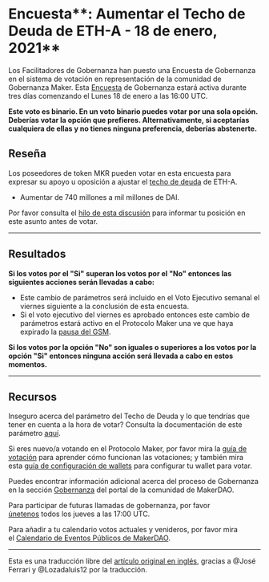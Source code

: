 # Encuesta**: Aumentar el Techo de Deuda de ETH-A - 18 de enero, 2021**

Los Facilitadores de Gobernanza han puesto una Encuesta de Gobernanza en el sistema de votación en representación de la comunidad de Gobernanza Maker. Esta [Encuesta](https://community-development.makerdao.com/en/learn/governance/on-chain-gov/) de Gobernanza estará activa durante tres días comenzando el Lunes 18 de enero a las 16:00 UTC.

**Este voto es binario. En un voto binario puedes votar por una sola opción. Deberías votar la opción que prefieres. Alternativamente, si aceptarías cualquiera de ellas y no tienes ninguna preferencia, deberías abstenerte.**

## **Reseña**

Los poseedores de token MKR pueden votar en esta encuesta para expresar su apoyo u oposición a ajustar el [techo de deuda](https://community-development.makerdao.com/en/learn/governance/param-debt-ceiling/) de ETH-A.

- Aumentar de 740 millones a mil millones de DAI.

Por favor consulta el [hilo de esta discusión](https://forum.makerdao.com/t/signal-request-adjust-eth-a-debt-ceiling-2021-02/5993) para informar tu posición en este asunto antes de votar.

---

## Resultados

**Si los votos por el "Si" superan los votos por el "No" entonces las siguientes acciones serán llevadas a cabo:**

- Este cambio de parámetros será incluido en el Voto Ejecutivo semanal el viernes siguiente a la conclusión de esta encuesta.
- Si el voto ejecutivo del viernes es aprobado entonces este cambio de parámetros estará activo en el Protocolo Maker una ve que haya expirado la [pausa del GSM](https://community-development.makerdao.com/en/learn/governance/param-gsm-pause-delay/).

**Si los votos por la opción "No" son iguales o superiores a los votos por la opción "Si" entonces ninguna acción será llevada a cabo en estos momentos.**

---

## **Recursos**

Inseguro acerca del parámetro del Techo de Deuda y lo que tendrías que tener en cuenta a la hora de votar? Consulta la documentación de este parámetro [aquí](https://community-development.makerdao.com/en/learn/governance/param-debt-ceiling/).

Si eres nuevo/a votando en el Protocolo Maker, por favor mira la [guía de votación](https://community-development.makerdao.com/en/learn/governance/how-voting-works/) para aprender cómo funcionan las votaciones; y también mira esta [guía de configuración de wallets](https://community-development.makerdao.com/en/learn/governance/voting-setup/) para configurar tu wallet para votar.

Puedes encontrar información adicional acerca del proceso de Gobernanza en la sección [Gobernanza](https://community-development.makerdao.com/en/learn/governance) del portal de la comunidad de MakerDAO.

Para participar de futuras llamadas de gobernanza, por favor [únetenos](https://github.com/makerdao/community/tree/master/governance/governance-and-risk-meetings) todos los jueves a las 17:00 UTC.

Para añadir a tu calendario votos actuales y venideros, por favor mira el [Calendario de Eventos Públicos de MakerDAO](https://calendar.google.com/calendar/embed?src=makerdao.com_3efhm2ghipksegl009ktniomdk%40group.calendar.google.com&ctz=UTC&mode=week&showCalendars=0&showPrint=0).

---

Esta es una traducción libre del [artículo original en inglés](https://github.com/makerdao/community/blob/master/governance/polls/Debt%20Ceiling%20Adjustment%20for%20ETH-A%20-%20January%2018,%202021.md), gracias a @José Ferrari y @Lozadaluis12 por la traducción.
